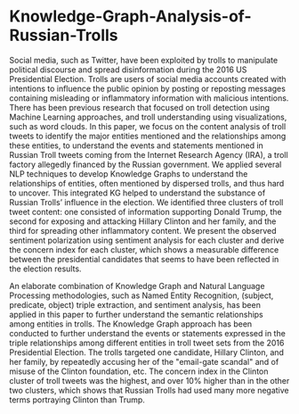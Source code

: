 # Knowledge-Graph-Analysis-of-Russian-Trolls

Social media, such as Twitter, have been exploited by trolls to manipulate political discourse and spread disinformation during the 2016 US Presidential Election. Trolls are users of social media accounts created with intentions to influence the public opinion by posting or reposting messages containing misleading or inflammatory information with malicious intentions. There has been previous research that focused on troll detection using Machine Learning approaches, and troll understanding using visualizations, such as word clouds. In this paper, we focus on the content analysis of troll tweets to identify the major entities mentioned and the relationships among these entities, to understand the events and statements mentioned in Russian Troll tweets coming from the Internet Research Agency (IRA), a troll factory allegedly financed by the Russian government. We applied several NLP techniques to develop Knowledge Graphs to understand the relationships of entities, often mentioned by dispersed trolls, and thus hard to uncover. This integrated KG helped to understand the substance of Russian Trolls’ influence in the election. We identified three clusters of troll tweet content: one consisted of information supporting Donald Trump, the second for exposing and attacking Hillary Clinton and her family, and the third for spreading other inflammatory content. We present the observed sentiment polarization using sentiment analysis for each cluster and derive the concern index for each cluster, which shows a measurable difference between the presidential candidates that seems to have been reflected in the election results.

An elaborate combination of Knowledge Graph and Natural Language Processing methodologies, such as Named Entity Recognition, (subject, predicate, object) triple extraction, and sentiment analysis, has been applied in this paper to further understand the semantic relationships among entities in trolls. The Knowledge Graph approach has been conducted to further understand the events or statements expressed in the triple relationships among different entities in troll tweet sets from the 2016 Presidential Election. The trolls targeted one candidate, Hillary Clinton, and her family, by repeatedly accusing her of the "email-gate scandal" and of misuse of the Clinton foundation, etc. The concern index in the Clinton cluster of troll tweets was the highest, and over 10% higher than in the other two clusters, which shows that Russian Trolls had used many more negative terms portraying Clinton than Trump.
